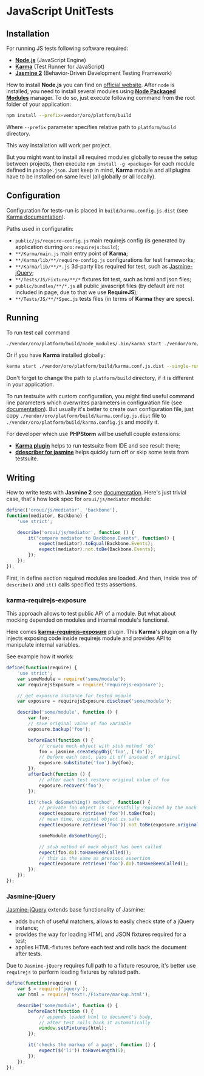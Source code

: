 # JavaScript UnitTests

## Installation
For running JS tests following software required:
 - **[Node.js]** (JavaScript Engine)
 - **[Karma]** (Test Runner for JavaScript)
 - **[Jasmine 2]** (Behavior-Driven Development Testing Framework)

How to install **Node.js** you can find on [official website](https://nodejs.org/en/download/). 
After `node` is installed, you need to install several modules using **[Node Packaged Modules](https://npmjs.org/)** manager.
To do so, just execute following command from the root folder of your application:

```bash
npm install --prefix=vendor/oro/platform/build
```
Where `--prefix` parameter specifies relative path to `platform/build` directory.

This way installation will work per project.

But you might want to install all required modules globally to reuse the setup between projects, then execute `npm install -g <package>` for each module defined in `package.json`.
Just keep in mind, **Karma** module and all plugins have to be installed on same level (all globally or all locally).

## Configuration
Configuration for tests-run is placed in `build/karma.config.js.dist` (see [Karma documentation]).

Paths used in configuratin:
- `public/js/require-config.js` main requirejs config (is generated by application durring `oro:requirejs:build`);
- `**/Karma/main.js` main entry point of **Karma**;
- `**/Karma/lib/**/require-config.js` configurations for test frameworks;
- `**/Karma/lib/**/*.js` 3d-party libs required for test, such as [Jasmine-jQuery];
- `**/Tests/JS/Fixture/**/*` fixtures fot test, such as html and json files;
- `public/bundles/**/*.js` all public javascript files (by default are not included in page, due to that we use **RequireJS**);
- `**/Tests/JS/**/*Spec.js` tests files (in terms of **Karma** they are specs).

## Running
To run test call command
```bash
./vendor/oro/platform/build/node_modules/.bin/karma start ./vendor/oro/platform/build/karma.conf.js.dist --single-run
```

Or if you have **Karma** installed globally:
```bash
karma start ./vendor/oro/platform/build/karma.conf.js.dist --single-run
```

Don't forget to change the path to `platform/build` directory, if it is different in your application.

To run testsuite with custom configuration, you might find useful command line parameters which overwrites parameters in configuration file (see [documentation][Karma documentation]).
But usually it's better to create own configuration file, just copy `./vendor/oro/platform/build/karma.config.js.dist` file to `./vendor/oro/platform/build/karma.config.js` and modify it.

For developer which use **PHPStorm** will be usefull couple extensions:
- **[Karma plugin]** helps to run testsuite from IDE and see result there; 
- **[ddescriber for jasmine]** helps quickly turn off or skip some tests from testsuite.

## Writing
How to write tests with **Jasmine 2** see [documentation][Jasmine 2].
Here's just trivial case, that's how look spec for `oroui/js/mediator` module:
```js
define(['oroui/js/mediator', 'backbone'],
function(mediator, Backbone) {
    'use strict';

    describe('oroui/js/mediator', function () {
        it("compare mediator to Backbone.Events", function() {
            expect(mediator).toEqual(Backbone.Events);
            expect(mediator).not.toBe(Backbone.Events);
        });
    });
});
```
First, in define section required modules are loaded. And then, inside tree of `describe()` and `it()` calls specified tests assertions.

### karma-requirejs-exposure
This approach allows to test public API of a module. But what about mocking depended on modules and internal module's functional.

Here comes **[karma-requirejs-exposure]** plugin. This **Karma**'s plugin on a fly injects exposing code inside requirejs module and provides API to manipulate internal variables.

See example how it works:
```js
define(function(require) {
    'use strict';
    var someModule = require('some/module');
    var requirejsExposure = require('requirejs-exposure');

    // get exposure instance for tested module
    var exposure = requirejsExposure.disclose('some/module');

    describe('some/module', function () {
        var foo;
        // save original value of foo variable
        exposure.backup('foo');

        beforeEach(function () {
            // create mock object with stub method 'do'
            foo = jasmine.createSpyObj('foo', ['do']);
            // before each test, pass it off instead of original
            exposure.substitute('foo').by(foo);
        });
        afterEach(function () {
            // after each test restore original value of foo
            exposure.recover('foo');
        });

        it('check doSomething() method', function() {
            // private foo object is successfully replaced by the mock
            expect(exposure.retrieve('foo')).toBe(foo);
            // mean time, original object is safe
            expect(exposure.retrieve('foo')).not.toBe(exposure.original('foo'));

            someModule.doSomething();

            // stub method of mock object has been called
            expect(foo.do).toHaveBeenCalled();
            // this is the same as previous assertion
            expect(exposure.retrieve('foo').do).toHaveBeenCalled();
        });
    });
});
```

### Jasmine-jQuery
[Jasmine-jQuery] extends base functionality of Jasmine:

 - adds bunch of useful matchers, allows to easily check state of a jQuery instance;
 - provides the way for loading HTML and JSON fixtures required for a test;
 - applies HTML-fixtures before each test and rolls back the document after tests.

Due to `Jasmine-jQuery` requires full path to a fixture resource, it's better use `requirejs` to perform loading fixtures by related path.

```js
define(function(require) {
    var $ = require('jquery');
    var html = require('text!./Fixture/markup.html');

    describe('some/module', function () {
        beforeEach(function () {
            // appends loaded html to document's body,
            // after test rolls back it automatically
            window.setFixtures(html);
        });

        it('checks the markup of a page', function () {
            expect($('li')).toHaveLength(5);
        });
    });
});
```

[Node.js]: <http://nodejs.org/>
[Karma]: <http://karma-runner.github.io/0.13/index.html>
[Karma documentation]: <http://karma-runner.github.io/0.13/config/configuration-file.html>
[Jasmine 2]: <https://jasmine.github.io/2.5/introduction.html>
[Jasmine-jQuery]: <https://github.com/velesin/jasmine-jquery>
[karma-requirejs-exposure]: <https://github.com/laboro/karma-requirejs-exposure.git>
[Karma plugin]: <https://plugins.jetbrains.com/plugin/7287-karma>
[ddescriber for jasmine]: <https://plugins.jetbrains.com/plugin/7233-ddescriber-for-jasmine>
